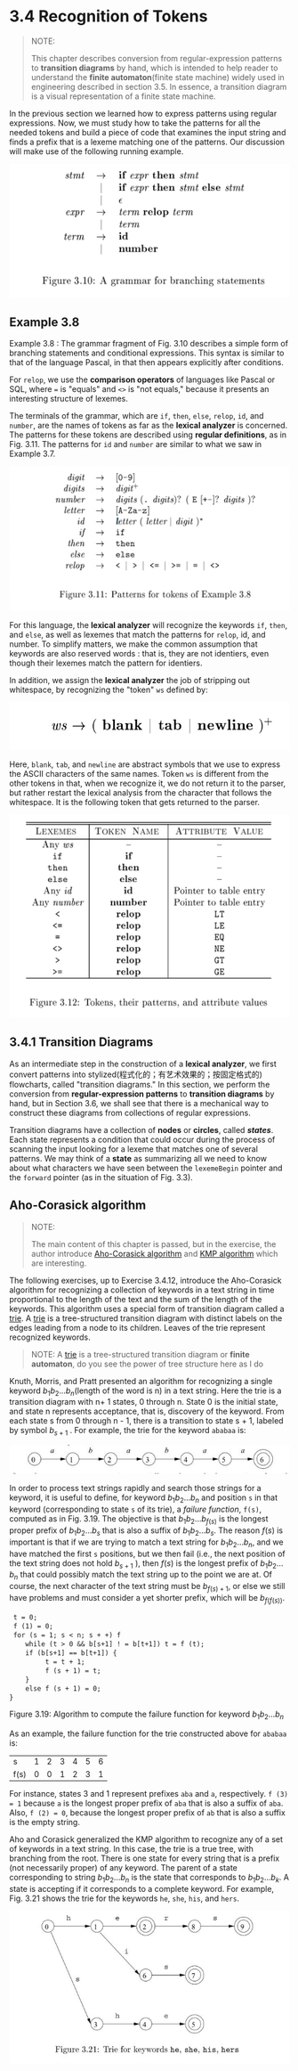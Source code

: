 # 3.4 Recognition of Tokens

> NOTE:  
>
> This chapter  describes conversion from regular-expression patterns to **transition diagrams** by hand, which is intended to help reader to understand the **finite automaton**(finite state machine) widely used in engineering described in section 3.5. In essence, a transition diagram is a visual representation of a finite state machine.

In the previous section we learned how to express patterns using regular expressions. Now, we must study how to take the patterns for all the needed tokens and build a piece of code that examines the input string and finds a prefix that is a lexeme matching one of the patterns. Our discussion will make use of the following running example.



![](./figure-3.10-A-grammar-for-branching-statements.png)

## Example 3.8

Example 3.8 : The grammar fragment of Fig. 3.10 describes a simple form of branching statements and conditional expressions. This syntax is similar to that of the language Pascal, in that then appears explicitly after conditions.

For `relop`, we use the **comparison operators** of languages like Pascal or SQL, where `=` is "equals" and `<>` is "not equals," because it presents an interesting structure of lexemes.

The terminals of the grammar, which are `if`, `then`, `else`, `relop`, `id`, and `number`, are the names of tokens as far as the **lexical analyzer** is concerned. The patterns for these tokens are described using **regular definitions**, as in Fig. 3.11. The patterns for `id` and `number` are similar to what we saw in Example 3.7.



![](figure-3.11-Patterns-for-tokens-of-Example-3.8.png)

For this language, the **lexical analyzer** will recognize the keywords `if`, `then`, and `else`, as well as lexemes that match the patterns for `relop`, id, and number. To simplify matters, we make the common assumption that keywords are also reserved words : that is, they are not identiers, even though their lexemes match the pattern for identiers.

In addition, we assign the **lexical analyzer** the job of stripping out whitespace, by recognizing the "token" `ws` defined by:

![](./figure-regex-white-space.png)



Here, `blank`, `tab`, and `newline` are abstract symbols that we use to express the ASCII characters of the same names. Token `ws` is different from the other tokens in that, when we recognize it, we do not return it to the parser, but rather restart the lexical analysis from the character that follows the whitespace. It is the following token that gets returned to the parser.

![](figure-3.12-Tokens-their-patterns-and-attribute-values.png)

## 3.4.1 Transition Diagrams 

As an intermediate step in the construction of a **lexical analyzer**, we first convert patterns into stylized(程式化的；有艺术效果的；按固定格式的) flowcharts, called "transition diagrams." In this section, we perform the conversion from **regular-expression patterns** to **transition diagrams** by hand, but in Section 3.6, we shall see that there is a mechanical way to construct these diagrams from collections of regular expressions.

Transition diagrams have a collection of **nodes** or **circles**, called ***states***. Each state represents a condition that could occur during the process of scanning the input looking for a lexeme that matches one of several patterns. We may think of a **state** as summarizing all we need to know about what characters we have seen between the `lexemeBegin` pointer and the `forward` pointer (as in the situation of Fig. 3.3).



## Aho-Corasick algorithm 

> NOTE: 
>
> The main content of this chapter is passed, but in the exercise,  the author introduce [Aho-Corasick algorithm](https://en.wikipedia.org/wiki/Aho%E2%80%93Corasick_algorithm) and [KMP algorithm](https://en.wikipedia.org/wiki/Knuth%E2%80%93Morris%E2%80%93Pratt_algorithm) which are interesting.

The following exercises, up to Exercise 3.4.12, introduce the Aho-Corasick algorithm for recognizing a collection of keywords in a text string in time proportional to the length of the text and the sum of the length of the keywords. This algorithm uses a special form of transition diagram called a [trie](https://en.wikipedia.org/wiki/Trie). A [trie](https://en.wikipedia.org/wiki/Trie) is a tree-structured transition diagram with distinct labels on the edges leading from a node to its children. Leaves of the trie represent recognized keywords.

> NOTE: A [trie](https://en.wikipedia.org/wiki/Trie) is a tree-structured transition diagram or **finite automaton**, do you see the power of tree structure here as I do

Knuth, Morris, and Pratt presented an algorithm for recognizing a single keyword $b_1 b_2 \dots b_n$(length of the word is n) in a text string. Here the trie is a transition diagram with n+ 1 states, 0 through n. State 0 is the initial state, and state n represents acceptance, that is, discovery of the keyword. From each state s from 0 through n - 1, there is a transition to state s + 1, labeled by symbol $b_{s+1}$ . For example, the trie for the keyword `ababaa` is:

![](./figure-trie-.jpg)

In order to process text strings rapidly and search those strings for a keyword, it is useful to define, for keyword $b_1 b_2 \dots b_n$ and position `s` in that keyword (corresponding to state `s` of its trie),  a *failure function*, `f(s)`, computed as in Fig. 3.19.  The objective is that $b_1 b_2 \dots b_{f(s)}$ is the longest proper prefix of $b_1 b_2 \dots b_s$ that is also a suffix of $b_1 b_2 \dots b_s$.  The reason $f (s)$ is important is that if we are trying to match a text string for $b_1 b_2 \dots b_n$,  and we have matched the first `s` positions, but we then fail (i.e., the next position of the text string does not hold $b_{s+1}$ ), then $f (s)$ is the longest prefix of  $b_1 b_2 \dots b_n$ that could possibly match the text string up to the point we are at. Of course, the next character of the text string must be $b_{f (s)+1}$, or else we still have problems and must consider a yet shorter prefix, which will be $b_{f (f (s))}$.

```pseudocode
 t = 0;
 f (1) = 0;
 for (s = 1; s < n; s + +) f
 	while (t > 0 && b[s+1] ! = b[t+1]) t = f (t);
 	if (b[s+1] == b[t+1]) {
         t = t + 1;
         f (s + 1) = t;
    }
 	else f (s + 1) = 0;
}
```

Figure 3.19: Algorithm to compute the failure function for keyword $b_1 b_2 \dots b_n$

As an example, the failure function for the trie constructed above for `ababaa` is:

|      |      |      |      |      |      |      |
| ---- | ---- | ---- | ---- | ---- | ---- | ---- |
| s    | 1    | 2    | 3    | 4    | 5    | 6    |
| f(s) | 0    | 0    | 1    | 2    | 3    | 1    |

For instance, states 3 and 1 represent prefixes `aba` and `a`, respectively. `f (3) = 1` because `a` is the longest proper prefix of `aba` that is also a suffix of `aba`. Also, `f (2) = 0`, because the longest proper prefix of `ab` that is also a suffix is the empty string.



Aho and Corasick generalized the KMP algorithm to recognize any of a set of keywords in a text string. In this case, the trie is a true tree, with branching from the root. There is one state for every string that is a prefix (not necessarily proper) of any keyword. The parent of a state corresponding to string $b_1 b_2 \dots b_n$ is the state that corresponds to $b_1 b_2 \dots b_k$. A state is accepting if it corresponds to a complete keyword. For example, Fig. 3.21 shows the trie for the keywords `he`, `she`, `his`, and `hers`.

![](./figure-3.21-Trie-for-keywords-he-she-his-hers.jpg)

